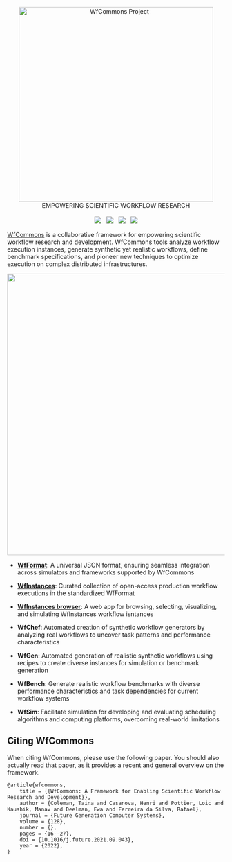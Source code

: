 <p align="center">
  <a href="https://wfcommons.org" target="_blank"><img src="https://wfcommons.org/images/wfcommons-horizontal.png" width="450" alt="WfCommons Project" /></a>
  <br />EMPOWERING SCIENTIFIC WORKFLOW RESEARCH
  <br /><br />
  <a href="https://badge.fury.io/py/wfcommons" target="_blank"><img src="https://badge.fury.io/py/wfcommons.svg" /></a>&nbsp;&nbsp;
  <img src="https://img.shields.io/badge/License-LGPL%20v3-blue.svg" />&nbsp;&nbsp;
  <img src="https://img.shields.io/github/contributors/wfcommons/wfcommons?style=flat" />&nbsp;&nbsp;
  <a href="https://pepy.tech/project/wfcommons" target="_blank"><img src="https://static.pepy.tech/personalized-badge/wfcommons?period=total&units=international_system&left_color=grey&right_color=yellowgreen&left_text=Downloads" /></a>
</p>

[WfCommons](https://wfcommons.org) is a collaborative framework for empowering 
scientific workflow research and development. WfCommons tools analyze workflow 
execution instances, generate synthetic yet realistic workflows, define 
benchmark specifications, and pioneer new techniques to optimize execution 
on complex distributed infrastructures.

<p align="center">
  <img src="https://wfcommons.org/images/wfcommons-concept.png" width="650" />
</p>

- **[WfFormat](https://github.com/wfcommons/WfFormat)**: A universal JSON format, ensuring seamless integration across simulators and frameworks supported by WfCommons

- **[WfInstances](https://github.com/wfcommons/wfinstances)**: Curated collection of open-access production workflow executions in the standardized WfFormat

- **[WfInstances browser](https://wfinstances.ics.hawaii.edu)**: A web app for browsing, selecting, visualizing, and simulating WfInstances workflow isntances

- **WfChef**: Automated creation of synthetic workflow generators by analyzing real workflows to uncover task patterns and performance characteristics

- **WfGen**: Automated generation of realistic synthetic workflows using recipes to create diverse instances for simulation or benchmark generation

- **WfBench**: Generate realistic workflow benchmarks with diverse performance characteristics and task dependencies for current workflow systems

- **WfSim**: Facilitate simulation for developing and evaluating scheduling algorithms and computing platforms, overcoming real-world limitations


## Citing WfCommons
When citing WfCommons, please use the following paper. You should also actually read 
that paper, as it provides a recent and general overview on the framework.

```
@article{wfcommons,
    title = {{WfCommons: A Framework for Enabling Scientific Workflow Research and Development}},
    author = {Coleman, Taina and Casanova, Henri and Pottier, Loic and Kaushik, Manav and Deelman, Ewa and Ferreira da Silva, Rafael},
    journal = {Future Generation Computer Systems},
    volume = {128},
    number = {},
    pages = {16--27},
    doi = {10.1016/j.future.2021.09.043},
    year = {2022},
}
```
